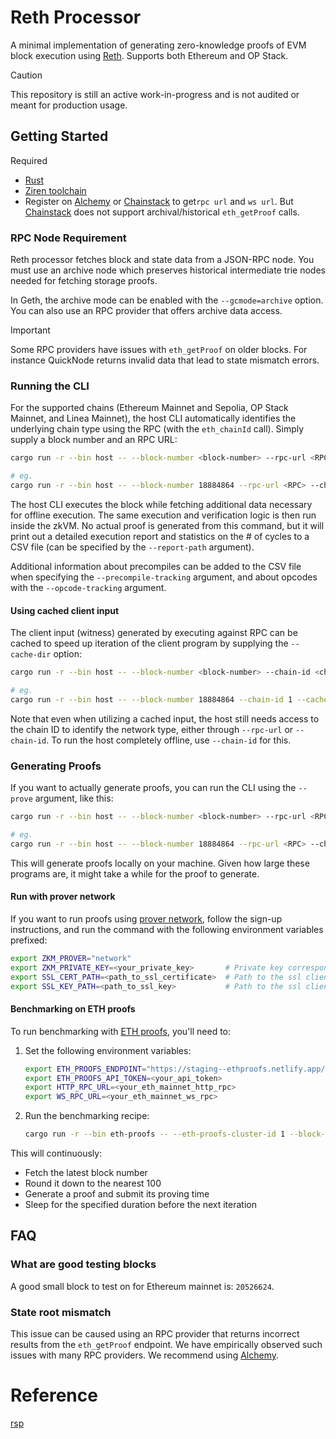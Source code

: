 # Reth Processor

A minimal implementation of generating zero-knowledge proofs of EVM block execution using [Reth](https://github.com/paradigmxyz/reth). Supports both Ethereum and OP Stack.

> [!CAUTION]
>
> This repository is still an active work-in-progress and is not audited or meant for production usage.

## Getting Started

Required

- [Rust](https://www.rust-lang.org/tools/install) 
- [Ziren toolchain](https://docs.zkm.io/introduction/installation.html)
- Register on [Alchemy](https://www.alchemy.com/) or [Chainstack](https://chainstack.com/)​​ to get ​​`rpc url`​ and `ws url`​. But [Chainstack](https://chainstack.com/) does not support archival/historical `eth_getProof` calls.

### RPC Node Requirement

Reth processor fetches block and state data from a JSON-RPC node. You must use an archive node which preserves historical intermediate trie nodes needed for fetching storage proofs.

In Geth, the archive mode can be enabled with the `--gcmode=archive` option. You can also use an RPC provider that offers archive data access.

> [!IMPORTANT]  
>
> Some RPC providers have issues with `eth_getProof` on older blocks. For instance QuickNode returns invalid data that lead to state mismatch errors.

### Running the CLI

For the supported chains (Ethereum Mainnet and Sepolia, OP Stack Mainnet, and Linea Mainnet), the host CLI automatically identifies the underlying chain type using the RPC (with the `eth_chainId` call). Simply supply a block number and an RPC URL:

```bash
cargo run -r --bin host -- --block-number <block-number> --rpc-url <RPC> --chain-id <chain-id>

# eg.
cargo run -r --bin host -- --block-number 18884864 --rpc-url <RPC> --chain-id 1
```

The host CLI executes the block while fetching additional data necessary for offline execution. The same execution and verification logic is then run inside the zkVM. No actual proof is generated from this command, but it will print out a detailed execution report and statistics on the # of cycles to a CSV file (can be specified by the `--report-path` argument).

Additional information about precompiles can be added to the CSV file when specifying the `--precompile-tracking` argument, and about opcodes with the `--opcode-tracking` argument.

#### Using cached client input

The client input (witness) generated by executing against RPC can be cached to speed up iteration of the client program by supplying the `--cache-dir` option:

```bash
cargo run -r --bin host -- --block-number <block-number> --chain-id <chain-id> --cache-dir /path/to/cache

# eg.
cargo run -r --bin host -- --block-number 18884864 --chain-id 1 --cache-dir ./bin/host
```

Note that even when utilizing a cached input, the host still needs access to the chain ID to identify the network type, either through `--rpc-url` or `--chain-id`. To run the host completely offline, use `--chain-id` for this.

### Generating Proofs

If you want to actually generate proofs, you can run the CLI using the `--prove` argument, like this:

```bash
cargo run -r --bin host -- --block-number <block-number> --rpc-url <RPC> --chain-id <chain-id> --prove

# eg.
cargo run -r --bin host -- --block-number 18884864 --rpc-url <RPC> --chain-id 1 --prove
```

This will generate proofs locally on your machine. Given how large these programs are, it might take a while for the proof to generate.

#### Run with prover network

If you want to run proofs using [prover network](https://docs.zkm.io/dev/prover.html#network-prover), follow the sign-up instructions, and run the command with the following environment variables prefixed:

```bash
export ZKM_PROVER="network"
export ZKM_PRIVATE_KEY=<your_private_key>       # Private key corresponding to your registered public key
export SSL_CERT_PATH=<path_to_ssl_certificate>  # Path to the ssl client certificate
export SSL_KEY_PATH=<path_to_ssl_key>           # Path to the ssl client key
```

#### Benchmarking on ETH proofs

To run benchmarking with [ETH proofs](https://staging--ethproofs.netlify.app/), you'll need to:

1. Set the following environment variables:
   ```bash
   export ETH_PROOFS_ENDPOINT="https://staging--ethproofs.netlify.app/api/v0"
   export ETH_PROOFS_API_TOKEN=<your_api_token>
   export HTTP_RPC_URL=<your_eth_mainnet_http_rpc>
   export WS_RPC_URL=<your_eth_mainnet_ws_rpc>
   ```

2. Run the benchmarking recipe:
   ```bash
   cargo run -r --bin eth-proofs -- --eth-proofs-cluster-id 1 --block-interval 100
   ```

This will continuously:
- Fetch the latest block number
- Round it down to the nearest 100
- Generate a proof and submit its proving time
- Sleep for the specified duration before the next iteration

## FAQ

### What are good testing blocks

A good small block to test on for Ethereum mainnet is: `20526624`.

### State root mismatch

This issue can be caused using an RPC provider that returns incorrect results from the `eth_getProof` endpoint. We have empirically observed such issues with many RPC providers. We recommend using [Alchemy](https://www.alchemy.com/).

# Reference

[rsp](https://github.com/succinctlabs/rsp.git)
